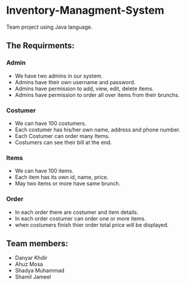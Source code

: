 # Inventory-Managment-System
Team project using Java language.
## **The Requirments:**

### Admin

- We have two admins in our system.
- Admins have their own username and password.
- Admins have permission to add, view, edit, delete items.
- Admins have permission to order all over items from their brunchs.

### Costumer  

- We can have 100 costumers.
- Each costumer has his/her own name, address and phone number.
- Each Costumer can order many Items.
- Costumers can see their bill at the end.

### Items

- We can have 100 items.
- Each item has its own id, name, price.
- May two items or more have same brunch.

### Order

- In each order there are costumer and item details.
- In each order costumer can order one or more items.
- when costumers finish thier order total price will be displayed.  

## Team members:
- Danyar Khdir 
- Ahuz Mosa
- Shadya Muhammad 
- Shamil Jameel
